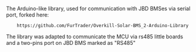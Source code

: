 The Arduino-like library, used for communication with JBD BMSes via serial port,
forked here:

        https://github.com/FurTrader/Overkill-Solar-BMS_2-Arduino-Library

The library was adapted to communicate the MCU via rs485 little boards and a two-pins port on JBD BMS marked as "RS485"
